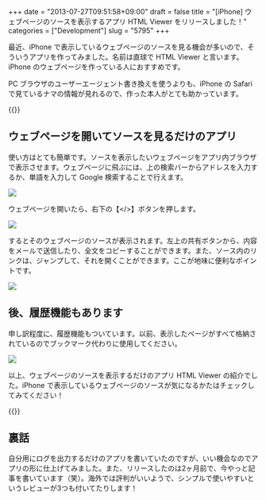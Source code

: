 +++
date = "2013-07-27T09:51:58+09:00"
draft = false
title = "[iPhone] ウェブページのソースを表示するアプリ HTML Viewer をリリースしました！"
categories = ["Development"]
slug = "5795"
+++

最近、iPhone で表示しているウェブページのソースを見る機会が多いので、そういうアプリを作ってみました。名前は直球で HTML Viewer と言います。iPhone のウェブページを作っている人におすすめです。

PC ブラウザのユーザーエージェント書き換えを使うよりも、iPhone の Safari で見ているナマの情報が見れるので、作った本人がとても助かっています。

{{<app id="656968855" title="HTML Viewer 1.0（￥100）" src="http://a652.phobos.apple.com/us/r1000/110/Purple2/v4/20/35/c2/2035c236-aca7-5e4f-a6cd-5077a651a15e/mzl.kuosiieu.100x100-75.png">}}

## ウェブページを開いてソースを見るだけのアプリ

使い方はとても簡単です。ソースを表示したいウェブページをアプリ内ブラウザで表示させます。ウェブページに飛ぶには、上の検索バーからアドレスを入力するか、単語を入力して Google 検索することで行えます。

![](/images/2013/07/5795_1.png)

ウェブページを開いたら、右下の【&lt;/&gt;】ボタンを押します。

![](/images/2013/07/5795_2.png)

するとそのウェブページのソースが表示されます。左上の共有ボタンから、内容をメールで送信したり、全文をコピーすることができます。また、ソース内のリンクは、ジャンプして、それを開くことができます。ここが地味に便利なポイントです。

![](/images/2013/07/5795_3.png)

## 後、履歴機能もあります

申し訳程度に、履歴機能もついています。以前、表示したページがすべて格納されているのでブックマーク代わりに使用してください。

![](/images/2013/07/5795_4.png)

以上、ウェブページのソースを表示するだけのアプリ HTML Viewer の紹介でした。iPhone で表示しているウェブページのソースが気になるかたはチェックしてみてください！

{{<app id="656968855" title="HTML Viewer 1.0（￥100）" src="http://a652.phobos.apple.com/us/r1000/110/Purple2/v4/20/35/c2/2035c236-aca7-5e4f-a6cd-5077a651a15e/mzl.kuosiieu.100x100-75.png">}}

## 裏話

自分用にログを出力するだけのアプリを書いていたのですが、いい機会なのでアプリの形に仕上げてみました。また、リリースしたのは2ヶ月前で、今やっと記事を書いています（笑）。海外では評判がいいようで、シンプルで使いやすいというレビューが3つも付いてたりします！
